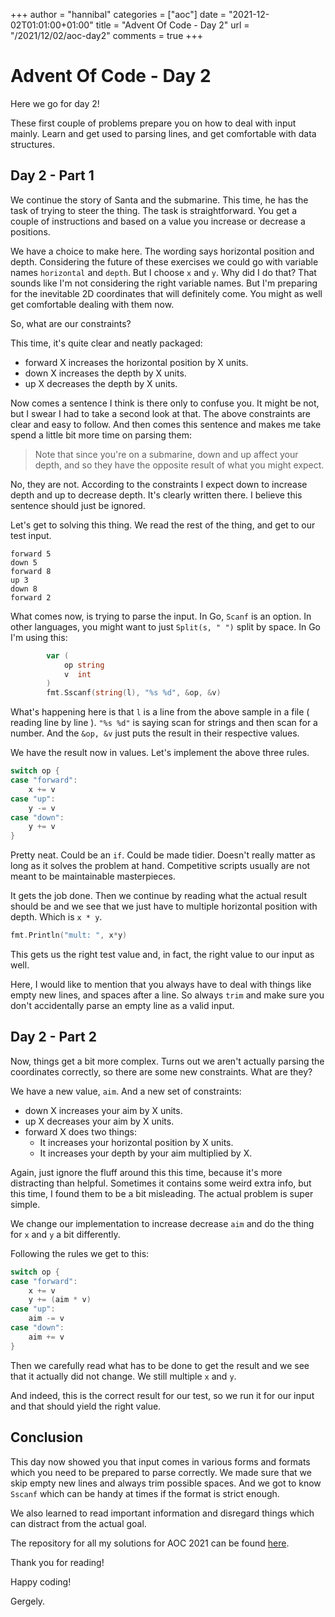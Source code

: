 +++
author = "hannibal"
categories = ["aoc"]
date = "2021-12-02T01:01:00+01:00"
title = "Advent Of Code - Day 2"
url = "/2021/12/02/aoc-day2"
comments = true
+++

# Advent Of Code - Day 2

Here we go for day 2!

These first couple of problems prepare you on how to deal with input mainly. Learn and get used to parsing lines, and
get comfortable with data structures.

## Day 2 - Part 1

We continue the story of Santa and the submarine. This time, he has the task of trying to steer the thing.
The task is straightforward. You get a couple of instructions and based on a value you increase or decrease a positions.

We have a choice to make here. The wording says horizontal position and depth. Considering the future of these exercises
we could go with variable names `horizontal` and `depth`. But I choose `x` and `y`. Why did I do that? That sounds like
I'm not considering the right variable names. But I'm preparing for the inevitable 2D coordinates that will definitely
come. You might as well get comfortable dealing with them now.

So, what are our constraints?

This time, it's quite clear and neatly packaged:

- forward X increases the horizontal position by X units.
- down X increases the depth by X units.
- up X decreases the depth by X units.

Now comes a sentence I think is there only to confuse you. It might be not, but I swear I had to take a second look at
that. The above constraints are clear and easy to follow. And then comes this sentence and makes me take spend a little
bit more time on parsing them:

> Note that since you're on a submarine, down and up affect your depth, and so they have the opposite result of what you might expect.

No, they are not. According to the constraints I expect down to increase depth and up to decrease depth. It's clearly
written there. I believe this sentence should just be ignored.

Let's get to solving this thing. We read the rest of the thing, and get to our test input.

~~~
forward 5
down 5
forward 8
up 3
down 8
forward 2
~~~

What comes now, is trying to parse the input. In Go, `Scanf` is an option. In other languages, you might want to just
`Split(s, " ")` split by space. In Go I'm using this:

~~~go
		var (
			op string
			v  int
		)
		fmt.Sscanf(string(l), "%s %d", &op, &v)
~~~

What's happening here is that `l` is a line from the above sample in a file ( reading line by line ). `"%s %d"` is saying
scan for strings and then scan for a number. And the `&op, &v` just puts the result in their respective values.

We have the result now in values. Let's implement the above three rules.

~~~go
switch op {
case "forward":
    x += v
case "up":
    y -= v
case "down":
    y += v
}
~~~

Pretty neat. Could be an `if`. Could be made tidier. Doesn't really matter as long as it solves the problem at hand. Competitive
scripts usually are not meant to be maintainable masterpieces.

It gets the job done. Then we continue by reading what the actual result should be and we see that we just have to multiple
horizontal position with depth. Which is `x * y`.

~~~go
fmt.Println("mult: ", x*y)
~~~

This gets us the right test value and, in fact, the right value to our input as well.

Here, I would like to mention that you always have to deal with things like empty new lines, and spaces after a line. So always
`trim` and make sure you don't accidentally parse an empty line as a valid input.

## Day 2 - Part 2

Now, things get a bit more complex. Turns out we aren't actually parsing the coordinates correctly, so there are some
new constraints. What are they?

We have a new value, `aim`. And a new set of constraints:

- down X increases your aim by X units.
- up X decreases your aim by X units.
- forward X does two things:
    - It increases your horizontal position by X units.
    - It increases your depth by your aim multiplied by X.

Again, just ignore the fluff around this this time, because it's more distracting than helpful. Sometimes it contains some weird extra
info, but this time, I found them to be a bit misleading. The actual problem is super simple.

We change our implementation to increase decrease `aim` and do the thing for `x` and `y` a bit differently.

Following the rules we get to this:

~~~go
switch op {
case "forward":
    x += v
    y += (aim * v)
case "up":
    aim -= v
case "down":
    aim += v
}
~~~

Then we carefully read what has to be done to get the result and we see that it actually did not change.
We still multiple `x` and `y`.

And indeed, this is the correct result for our test, so we run it for our input and that should yield the right value.

## Conclusion

This day now showed you that input comes in various forms and formats which you need to be prepared to parse correctly.
We made sure that we skip empty new lines and always trim possible spaces. And we got to know `Sscanf` which can be handy
at times if the format is strict enough.

We also learned to read important information and disregard things which can distract from the actual goal.

The repository for all my solutions for AOC 2021 can be found [here](https://github.com/Skarlso/aoc2021).

Thank you for reading!

Happy coding!

Gergely.